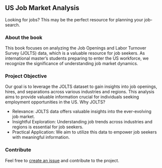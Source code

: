 ## US Job Market Analysis

Looking for jobs? This may be the perfect resource for planning your job-search. 

### About the book
This book focuses on analyzing the Job Openings and Labor Turnover Survey (JOLTS) data, which is a valuable resource for job seekers. As international master’s students preparing to enter the US workforce, we recognize the significance of understanding job market dynamics.

### Project Objective
Our goal is to leverage the JOLTS dataset to gain insights into job openings, hires, and separations across various industries and regions. This analysis aims to provide valuable information crucial for individuals seeking employment opportunities in the US.
Why JOLTS?
- Relevance: JOLTS data offers valuable insights into the ever-evolving job market.
- Insightful Exploration: Understanding job trends across industries and regions is essential for job seekers.
- Practical Application: We aim to utilize this data to empower job seekers with meaningful information.

### Contribute
Feel free to [create an issue](https://github.com/mohsinchougale/Job-Market-Analysis/issues) and contribute to the project.

